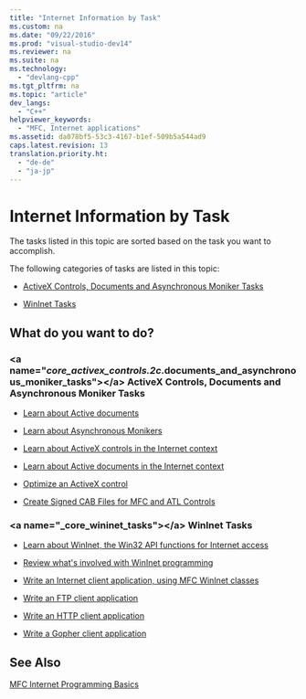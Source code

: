```yaml
---
title: "Internet Information by Task"
ms.custom: na
ms.date: "09/22/2016"
ms.prod: "visual-studio-dev14"
ms.reviewer: na
ms.suite: na
ms.technology: 
  - "devlang-cpp"
ms.tgt_pltfrm: na
ms.topic: "article"
dev_langs: 
  - "C++"
helpviewer_keywords: 
  - "MFC, Internet applications"
ms.assetid: da078bf5-53c3-4167-b1ef-509b5a544ad9
caps.latest.revision: 13
translation.priority.ht: 
  - "de-de"
  - "ja-jp"
---
```

# Internet Information by Task
The tasks listed in this topic are sorted based on the task you want to accomplish.  
  
 The following categories of tasks are listed in this topic:  
  
-   [ActiveX Controls, Documents and Asynchronous Moniker Tasks](#_core_activex_controls.2c_.documents_and_asynchronous_moniker_tasks)  
  
-   [WinInet Tasks](#_core_wininet_tasks)  
  
## What do you want to do?  
  
###  \<a name="_core_activex_controls.2c_.documents_and_asynchronous_moniker_tasks">\</a> ActiveX Controls, Documents and Asynchronous Moniker Tasks  
  
-   [Learn about Active documents](../vs140/active-documents-on-the-internet.md)  
  
-   [Learn about Asynchronous Monikers](../vs140/asynchronous-monikers-on-the-internet.md)  
  
-   [Learn about ActiveX controls in the Internet context](../vs140/activex-controls-on-the-internet.md)  
  
-   [Learn about Active documents in the Internet context](../vs140/active-documents-on-the-internet.md)  
  
-   [Optimize an ActiveX control](../vs140/mfc-activex-controls--optimization.md)  
  
-   [Create Signed CAB Files for MFC and ATL Controls](assetId:///14e50724-2505-4258-ae6b-326b706de409)  
  
###  \<a name="_core_wininet_tasks">\</a> WinInet Tasks  
  
-   [Learn about WinInet, the Win32 API functions for Internet access](../vs140/wininet-basics.md)  
  
-   [Review what's involved with WinInet programming](../vs140/win32-internet-extensions--wininet-.md)  
  
-   [Write an Internet client application, using MFC WinInet classes](../vs140/writing-an-internet-client-application-using-mfc-wininet-classes.md)  
  
-   [Write an FTP client application](../vs140/steps-in-a-typical-ftp-client-application.md)  
  
-   [Write an HTTP client application](../vs140/steps-in-a-typical-http-client-application.md)  
  
-   [Write a Gopher client application](../vs140/steps-in-a-typical-gopher-client-application.md)  
  
## See Also  
 [MFC Internet Programming Basics](../vs140/mfc-internet-programming-basics.md)